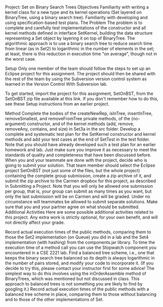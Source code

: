 Project: Set on Binary Search Trees
Objectives
Familiarity with writing a kernel class for a new type and its kernel operations (Set layered on BinaryTree, using a binary search tree).
Familiarity with developing and using specification-based test plans.
The Problem
The problem is to complete and carefully test implementations of the constructor and all kernel methods defined in interface SetKernel, building the data structure representing a Set object by layering it on top of BinaryTree. The algorithmic approach is to use a binary search tree to reduce search time from linear (as in Set2) to logarithmic in the number of elements in the set; at least, there is this reduction in execution time "on average", though not in the worst case.

Setup
Only one member of the team should follow the steps to set up an Eclipse project for this assignment. The project should then be shared with the rest of the team by using the Subversion version control system as learned in the Version Control With Subversion lab.

To get started, import the project for this assignment, SetOnBST, from the SetOnBST.zip file available at this link. If you don't remember how to do this, see these Setup instructions from an earlier project.

Method
Complete the bodies of the createNewRep, isInTree, insertInTree, removeSmallest, and removeFromTree private methods, of the (no-argument) constructor, and of the kernel methods (add, remove, removeAny, contains, and size) in Set3a in the src folder.
Develop a complete and systematic test plan for the SetKernel constructor and kernel methods and add your test cases at the end of SetTest in the test folder. Note that you should have already developed such a test plan for an earlier homework and lab. Just make sure you improve it as necessary to meet the standards of quality and completeness that have been discussed before.
When you and your teammate are done with the project, decide who is going to submit your solution. That team member should select the Eclipse project SetOnBST (not just some of the files, but the whole project) containing the complete group submission, create a zip archive of it, and submit the zip archive to the Carmen dropbox for this project, as described in Submitting a Project. Note that you will only be allowed one submission per group, that is, your group can submit as many times as you want, but only the last submission will be on Carmen and will be graded. Under no circumstance will teammates be allowed to submit separate solutions. Make sure that you and your partner agree on what should be submitted.
Additional Activities
Here are some possible additional activities related to this project. Any extra work is strictly optional, for your own benefit, and will not directly affect your grade.

Record actual execution times of the public methods, comparing them to those the Set2 implementation (on Queue) you did in a lab and the Set4 implementation (with hashing) from the components.jar library. To time the execution time of a method call you can use the Stopwatch component you encountered in a CSE 2221 lab.
Find a balanced tree scheme, i.e., one that keeps the binary search tree balanced so its depth is always logarithmic in the number of pairs stored, and modify your code to incorporate it. (If you decide to try this, please contact your instructor first for some advice! The simplest way to do this involves using the inOrderAssemble method of BinaryTrees, which was mentioned but not discussed in class. This approach to balanced trees is not something you are likely to find by googling it.)
Record actual execution times of the public methods with a balanced tree scheme in place, comparing them to those without balancing and to those of the other implementations of Set.
